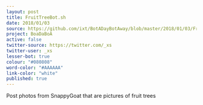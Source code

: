 ```yaml
---
layout: post
title: FruitTreeBot.sh
date: 2018/01/03
source: https://github.com/ixt/BotADayBotAway/blob/master/2018/01/03/FruitTreeBot.sh
project: BoaDaBoA
active: false
twitter-source: https://twitter.com/_xs
twitter-user: _xs
lesser-bot: true
colour: "#080808"
word-color: "#AAAAAA"
link-color: "white"
published: true
---
```


Post photos from SnappyGoat that are pictures of fruit trees
